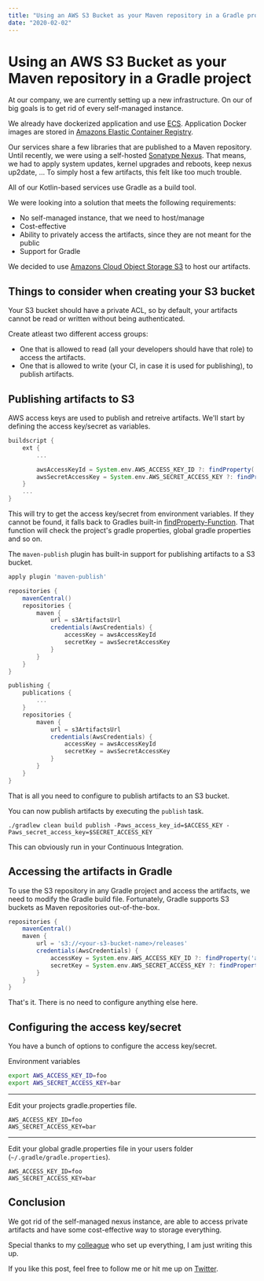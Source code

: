 ```yaml
---
title: "Using an AWS S3 Bucket as your Maven repository in a Gradle project"
date: "2020-02-02"
---
```


# Using an AWS S3 Bucket as your Maven repository in a Gradle project

At our company, we are currently setting up a new infrastructure.
On our of big goals is to get rid of every self-managed instance.

We already have dockerized application and use [ECS](https://aws.amazon.com/ecs/).
Application Docker images are stored in [Amazons Elastic Container Registry](https://aws.amazon.com/ecr).

Our services share a few libraries that are published to a Maven repository.
Until recently, we were using a self-hosted [Sonatype Nexus](https://de.sonatype.com/product-nexus-repository).
That means, we had to apply system updates, kernel upgrades and reboots, keep nexus up2date, ...
To simply host a few artifacts, this felt like too much trouble.

All of our Kotlin-based services use Gradle as a build tool.

We were looking into a solution that meets the following requirements:

* No self-managed instance, that we need to host/manage
* Cost-effective
* Ability to privately access the artifacts, since they are not meant for the public
* Support for Gradle

We decided to use [Amazons Cloud Object Storage S3](https://aws.amazon.com/s3) to host our artifacts.

## Things to consider when creating your S3 bucket

Your S3 bucket should have a private ACL, so by default, your artifacts cannot be read or written without being authenticated.

Create atleast two different access groups:

- One that is allowed to read (all your developers should have that role) to access the artifacts.
- One that is allowed to write (your CI, in case it is used for publishing), to publish artifacts.

## Publishing artifacts to S3

AWS access keys are used to publish and retreive artifacts.
We'll start by defining the access key/secret as variables.

```groovy
buildscript {
    ext {
        ...

        awsAccessKeyId = System.env.AWS_ACCESS_KEY_ID ?: findProperty('aws_access_key_id')
        awsSecretAccessKey = System.env.AWS_SECRET_ACCESS_KEY ?: findProperty('aws_secret_access_key')
    }
    ...
}
```

This will try to get the access key/secret from environment variables.
If they cannot be found, it falls back to Gradles built-in [findProperty-Function](https://docs.gradle.org/current/javadoc/org/gradle/api/Project.html#findProperty-java.lang.String-).
That function will check the project's gradle properties, global gradle properties and so on.

The `maven-publish` plugin has built-in support for publishing artifacts to a S3 bucket.

```groovy
apply plugin 'maven-publish'

repositories {
    mavenCentral()
    repositories {
        maven {
            url = s3ArtifactsUrl
            credentials(AwsCredentials) {
                accessKey = awsAccessKeyId
                secretKey = awsSecretAccessKey
            }
        }
    }
}

publishing {
    publications {
        ...
    }
    repositories {
        maven {
            url = s3ArtifactsUrl
            credentials(AwsCredentials) {
                accessKey = awsAccessKeyId
                secretKey = awsSecretAccessKey
            }
        }
    }
}
```

That is all you need to configure to publish artifacts to an S3 bucket.

You can now publish artifacts by executing the `publish` task.

```
./gradlew clean build publish -Paws_access_key_id=$ACCESS_KEY -Paws_secret_access_key=$SECRET_ACCESS_KEY
```

This can obviously run in your Continuous Integration.

## Accessing the artifacts in Gradle

To use the S3 repository in any Gradle project and access the artifacts, we need to modify the Gradle build file.
Fortunately, Gradle supports S3 buckets as Maven repositories out-of-the-box.

```groovy
repositories {
    mavenCentral()
    maven {
        url = 's3://<your-s3-bucket-name>/releases'
        credentials(AwsCredentials) {
            accessKey = System.env.AWS_ACCESS_KEY_ID ?: findProperty('aws_access_key_id')
            secretKey = System.env.AWS_SECRET_ACCESS_KEY ?: findProperty('aws_secret_access_key')
        }
    }
}
```

That's it. There is no need to configure anything else here.

## Configuring the access key/secret

You have a bunch of options to configure the access key/secret.

Environment variables
```sh
export AWS_ACCESS_KEY_ID=foo
export AWS_SECRET_ACCESS_KEY=bar
```

---

Edit your projects gradle.properties file.

```properties
AWS_ACCESS_KEY_ID=foo
AWS_SECRET_ACCESS_KEY=bar
```

---

Edit your global gradle.properties file in your users folder (`~/.gradle/gradle.properties`).

```properties
AWS_ACCESS_KEY_ID=foo
AWS_SECRET_ACCESS_KEY=bar
```

## Conclusion

We got rid of the self-managed nexus instance, are able to access private artifacts and have some cost-effective way to storage everything.

Special thanks to my [colleague](https://github.com/cc-jhr) who set up everything, I am just writing this up.

If you like this post, feel free to follow me or hit me up on [Twitter](https://twitter.com/kevcodez).